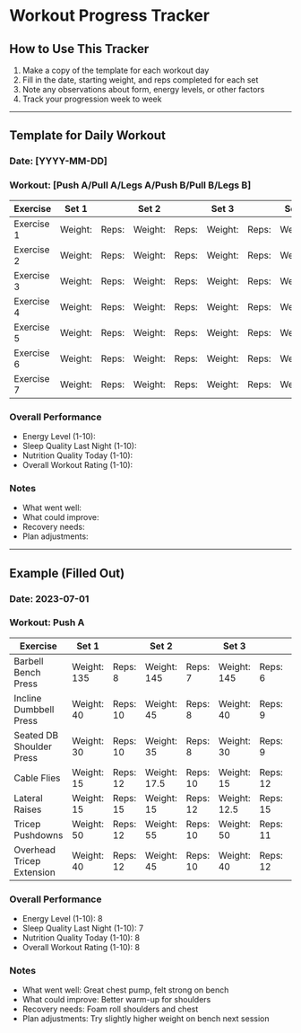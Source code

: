 # Workout Progress Tracker

## How to Use This Tracker
1. Make a copy of the template for each workout day
2. Fill in the date, starting weight, and reps completed for each set
3. Note any observations about form, energy levels, or other factors
4. Track your progression week to week

---

## Template for Daily Workout

### Date: [YYYY-MM-DD]
### Workout: [Push A/Pull A/Legs A/Push B/Pull B/Legs B]

| Exercise | Set 1 |  | Set 2 |  | Set 3 |  | Set 4 |  | Notes |
|----------|-------|--|-------|--|-------|--|-------|--|-------|
| Exercise 1 | Weight: | Reps: | Weight: | Reps: | Weight: | Reps: | Weight: | Reps: | |
| Exercise 2 | Weight: | Reps: | Weight: | Reps: | Weight: | Reps: | Weight: | Reps: | |
| Exercise 3 | Weight: | Reps: | Weight: | Reps: | Weight: | Reps: | Weight: | Reps: | |
| Exercise 4 | Weight: | Reps: | Weight: | Reps: | Weight: | Reps: | Weight: | Reps: | |
| Exercise 5 | Weight: | Reps: | Weight: | Reps: | Weight: | Reps: | Weight: | Reps: | |
| Exercise 6 | Weight: | Reps: | Weight: | Reps: | Weight: | Reps: | Weight: | Reps: | |
| Exercise 7 | Weight: | Reps: | Weight: | Reps: | Weight: | Reps: | Weight: | Reps: | |

### Overall Performance
- Energy Level (1-10): 
- Sleep Quality Last Night (1-10):
- Nutrition Quality Today (1-10):
- Overall Workout Rating (1-10):

### Notes
- What went well:
- What could improve:
- Recovery needs:
- Plan adjustments:

---

## Example (Filled Out)

### Date: 2023-07-01
### Workout: Push A

| Exercise | Set 1 |  | Set 2 |  | Set 3 |  | Set 4 |  | Notes |
|----------|-------|--|-------|--|-------|--|-------|--|-------|
| Barbell Bench Press | Weight: 135 | Reps: 8 | Weight: 145 | Reps: 7 | Weight: 145 | Reps: 6 | Weight: 135 | Reps: 8 | Form felt good |
| Incline Dumbbell Press | Weight: 40 | Reps: 10 | Weight: 45 | Reps: 8 | Weight: 40 | Reps: 9 | | | Felt stretch in chest |
| Seated DB Shoulder Press | Weight: 30 | Reps: 10 | Weight: 35 | Reps: 8 | Weight: 30 | Reps: 9 | | | Left shoulder tight |
| Cable Flies | Weight: 15 | Reps: 12 | Weight: 17.5 | Reps: 10 | Weight: 15 | Reps: 12 | | | Great pump |
| Lateral Raises | Weight: 15 | Reps: 15 | Weight: 15 | Reps: 12 | Weight: 12.5 | Reps: 15 | Weight: 12.5 | Reps: 15 | |
| Tricep Pushdowns | Weight: 50 | Reps: 12 | Weight: 55 | Reps: 10 | Weight: 50 | Reps: 11 | | | |
| Overhead Tricep Extension | Weight: 40 | Reps: 12 | Weight: 45 | Reps: 10 | Weight: 40 | Reps: 12 | | | |

### Overall Performance
- Energy Level (1-10): 8
- Sleep Quality Last Night (1-10): 7
- Nutrition Quality Today (1-10): 8
- Overall Workout Rating (1-10): 8

### Notes
- What went well: Great chest pump, felt strong on bench
- What could improve: Better warm-up for shoulders
- Recovery needs: Foam roll shoulders and chest
- Plan adjustments: Try slightly higher weight on bench next session 